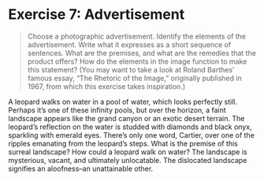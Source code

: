 # Exercise 7: Advertisement

> Choose a photographic advertisement. Identify the elements of the advertisement. Write what it expresses as a short sequence of sentences. What are the premises, and what are the remedies that the product offers? How do the elements in the image function to make this statement? (You may want to take a look at Roland Barthes’ famous essay, “The Rhetoric of the Image,” originally published in 1967, from which this exercise takes inspiration.)

A leopard walks on water in a pool of water, which looks perfectly still. Perhaps it’s one of these infinity pools, but over the horizon, a faint landscape appears like the grand canyon or an exotic desert terrain. The leopard’s reflection on the water is studded with diamonds and black onyx, sparkling with emerald eyes. There’s only one word, Cartier, over one of the ripples emanating from the leopard’s steps. 
What is the premise of this surreal landscape? How could a leopard walk on water? The landscape is mysterious, vacant, and ultimately unlocatable. The dislocated landscape signifies an aloofness–an unattainable other.
